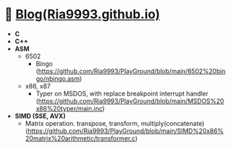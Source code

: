 # 🔭 [Blog(Ria9993.github.io)](https://ria9993.github.io/)
+ **C**
+ **C++**
+ **ASM**
  + 6502
      + Bingo  
        (https://github.com/Ria9993/PlayGround/blob/main/6502%20bingo/nbingo.asm)
  + x86, x87
    + Typer on MSDOS, with replace breakpoint interrupt handler  
      (https://github.com/Ria9993/PlayGround/blob/main/MSDOS%20x86%20typer/main.inc)
+ **SIMD (SSE, AVX)**
  + Matrix operation. transpose, transform, multiply(concatenate)  
    (https://github.com/Ria9993/PlayGround/blob/main/SIMD%20x86%20matrix%20arithmetic/transformer.c)
<!--
**Ria9993/Ria9993** is a ✨ _special_ ✨ repository because its `README.md` (this file) appears on your GitHub profile.

Here are some ideas to get you started:

- 🔭 I’m currently working on ...
- 🌱 I’m currently learning ...
- 👯 I’m looking to collaborate on ...
- 🤔 I’m looking for help with ...
- 💬 Ask me about ...
- 📫 How to reach me: ...
- 😄 Pronouns: ...
- ⚡ Fun fact: ...
-->
